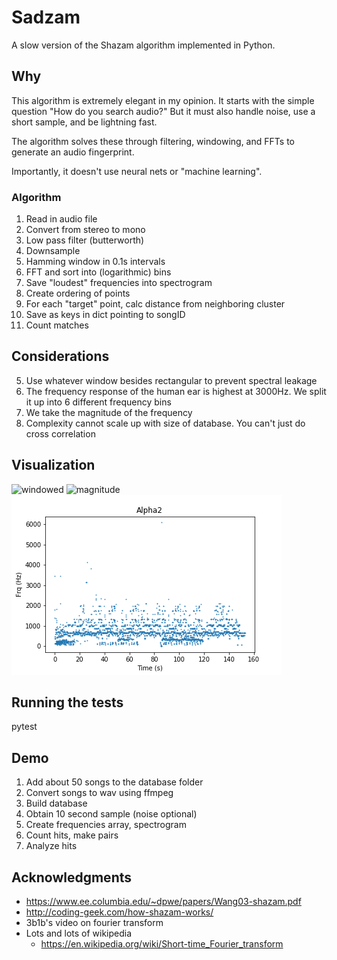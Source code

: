# Sadzam

A slow version of the Shazam algorithm implemented in Python.

## Why

This algorithm is extremely elegant in my opinion. 
It starts with the simple question "How do you search audio?"
But it must also handle noise, use a short sample, and be lightning fast.

The algorithm solves these through filtering, windowing, and FFTs to generate an audio fingerprint.

Importantly, it doesn't use neural nets or "machine learning".

### Algorithm

1. Read in audio file
2. Convert from stereo to mono
3. Low pass filter (butterworth)
4. Downsample
5. Hamming window in 0.1s intervals 
6. FFT and sort into (logarithmic) bins 
7. Save "loudest" frequencies into spectrogram
8. Create ordering of points 
9. For each "target" point, calc distance from neighboring cluster
10. Save as keys in dict pointing to songID
11. Count matches

## Considerations

5. Use whatever window besides rectangular to prevent spectral leakage
6. The frequency response of the human ear is highest at 3000Hz.
We split it up into 6 different frequency bins
7. We take the magnitude of the frequency
9. Complexity cannot scale up with size of database. You can't just do cross correlation

## Visualization

![windowed](./XC/windowed.gif)
![magnitude](./XC/magnitude.gif)
![spectrogram](./XC/Alpha2.png)

## Running the tests

pytest

## Demo
1. Add about 50 songs to the database folder
2. Convert songs to wav using ffmpeg
3. Build database
4. Obtain 10 second sample (noise optional)
5. Create frequencies array, spectrogram
6. Count hits, make pairs
7. Analyze hits

## Acknowledgments

* https://www.ee.columbia.edu/~dpwe/papers/Wang03-shazam.pdf
* http://coding-geek.com/how-shazam-works/
* 3b1b's video on fourier transform
* Lots and lots of wikipedia
  * https://en.wikipedia.org/wiki/Short-time_Fourier_transform

